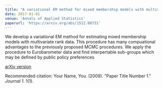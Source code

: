 ```yaml
---
title: "A variational EM method for mixed membership models with multivariate rank data: An analysis of public policy preferences"
date: 2017-01-01
venue: 'Annals of Applied Statistics'
paperurl: 'https://arxiv.org/abs/1512.08731'
---
```

We develop a variational EM method for estimating mixed membership models with multivariate rank data. This procedure has many compuational advantages to the previously proposed MCMC procedures. We apply the procedure to Eurobarometer data and find interpertable sub-groups which may be defined by public policy preferences

[arXiv version](https://arxiv.org/abs/1512.08731)

Recommended citation: Your Name, You. (2009). "Paper Title Number 1." <i>Journal 1</i>. 1(1).